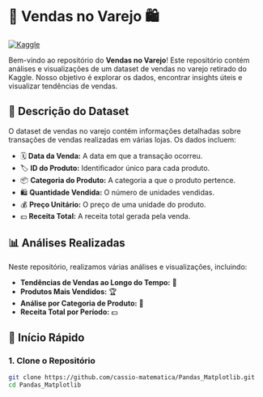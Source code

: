 
# 🛒 Vendas no Varejo 🛍️

[![Kaggle](https://img.shields.io/badge/Dataset-Kaggle-blue.svg)](https://www.kaggle.com/datasets)

Bem-vindo ao repositório do **Vendas no Varejo**! Este repositório contém análises e visualizações de um dataset de vendas no varejo retirado do Kaggle. Nosso objetivo é explorar os dados, encontrar insights úteis e visualizar tendências de vendas.

## 📄 Descrição do Dataset

O dataset de vendas no varejo contém informações detalhadas sobre transações de vendas realizadas em várias lojas. Os dados incluem:

- 🗓️ **Data da Venda:** A data em que a transação ocorreu.
- 🏷️ **ID do Produto:** Identificador único para cada produto.
- 📦 **Categoria do Produto:** A categoria a que o produto pertence.
- 🛍️ **Quantidade Vendida:** O número de unidades vendidas.
- 💰 **Preço Unitário:** O preço de uma unidade do produto.
- 💵 **Receita Total:** A receita total gerada pela venda.

## 📊 Análises Realizadas

Neste repositório, realizamos várias análises e visualizações, incluindo:

- **Tendências de Vendas ao Longo do Tempo:** 📅
- **Produtos Mais Vendidos:** 🏆
- **Análise por Categoria de Produto:** 📂
- **Receita Total por Período:** 💵

## 🚀 Início Rápido

### 1. Clone o Repositório

```sh
git clone https://github.com/cassio-matematica/Pandas_Matplotlib.git
cd Pandas_Matplotlib
